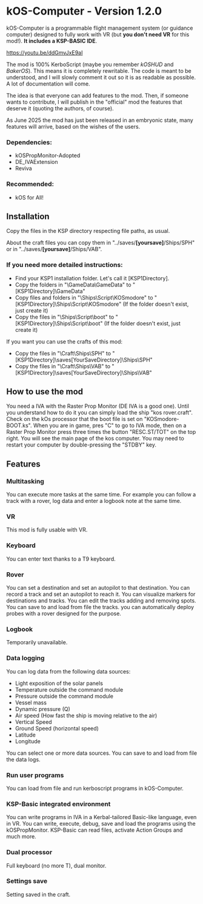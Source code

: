 # kOS-Computer - Version 1.2.0

kOS-Computer is a programmable flight management system (or guidance computer) designed to fully work with VR (but **you don't need VR** for this mod!). **It includes a KSP-BASIC IDE**.

https://youtu.be/ddGmvJxE9aI

The mod is 100% KerboScript (maybe you remember _kOSHUD_ and _BakerOS_). This means it is completely rewritable. The code is meant to be understood, and I will slowly comment it out so it is as readable as possible. A lot of documentation will come.

The idea is that everyone can add features to the mod. Then, if someone wants to contribute, I will publish in the "official" mod the features that deserve it (quoting the authors, of course).

As June 2025 the mod has just been released in an embryonic state, many features will arrive, based on the wishes of the users.

### Dependencies:
* kOSPropMonitor-Adopted
* DE_IVAExtension
* Reviva

### Recommended:
* kOS for All!

## Installation
Copy the files in the KSP directory respecting file paths, as usual.

About the craft files you can copy them in "../saves/**[yoursave]**/Ships/SPH" or in "../saves/**[yoursave]**/Ships/VAB".

### If you need more detailed instructions:
* Find your KSP1 installation folder. Let's call it [KSP1Directory].
* Copy the folders in "\GameData\GameData\" to "[KSP1Directory]\GameData\"
* Copy files and folders in "\Ships\Script\KOSmodore" to "[KSP1Directory]\Ships\Script\KOSmodore"
  (If the folder doesn't exist, just create it)
* Copy the files in "\Ships\Script\boot" to "[KSP1Directory]\Ships\Script\boot"
  (If the folder doesn't exist, just create it)

If you want you can use the crafts of this mod:
* Copy the files in "\Craft\Ships\SPH" to "[KSP1Directory]\saves\[YourSaveDirectory]\Ships\SPH"
* Copy the files in "\Craft\Ships\VAB" to "[KSP1Directory]\saves\[YourSaveDirectory]\Ships\VAB"
## How to use the mod
You need a IVA with the Raster Prop Monitor (DE IVA is a good one). Until you understand how to do it you can simply load the ship "kos rover.craft". Check on the kOs processor that the boot file is set on "KOSmodore-BOOT.ks". When you are in game, pres "C" to go to IVA mode, then on a Raster Prop Monitor press three times the button "RESC.ST/TOT" on the top right. You will see the main page of the kos computer. You may need to restart your computer by double-pressing the "STDBY" key.
## Features
### Multitasking
You can execute more tasks at the same time. For example you can follow a track with a rover, log data and enter a logbook note at the same time.
### VR
This mod is fully usable with VR.
### Keyboard
You can enter text thanks to a T9 keyboard.
### Rover
You can set a destination and set an autopilot to that destination.
You can record a track and set an autopilot to reach it.
You can visualize markers for destinations and tracks.
You can edit the tracks adding and removing spots.
You can save to and load from file the tracks.
you can automatically deploy probes with a rover designed for the purpose.
### Logbook
Temporarily unavailable.
### Data logging
You can log data from the following data sources:
* Light exposition of the solar panels 
* Temperature outside the command module
* Pressure outside the command module
* Vessel mass
* Dynamic pressure (Q)
* Air speed (How fast the ship is moving relative to the air)
* Vertical Speed
* Ground Speed (horizontal speed)
* Latitude
* Longitude

You can select one or more data sources.
You can save to and load from file the data logs.
### Run user programs
You can load from file and run kerboscript programs in kOS-Computer.
### KSP-Basic integrated environment
You can write programs in IVA in a Kerbal-tailored Basic-like language, even in VR. You can write, execute, debug, save and load the programs using the kOSPropMonitor.
KSP-Basic can read files, activate Action Groups and much more.
### Dual processor
Full keyboard (no more T), dual monitor.
### Settings save
Setting saved in the craft.
